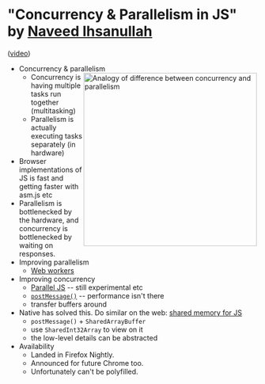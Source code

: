 # "Concurrency & Parallelism in JS" by [Naveed Ihsanullah](https://twitter.com/naveedi)

([video](https://www.youtube.com/watch?v=h_M_uscOKJM))

* Concurrency & parallelism <img src="https://pbs.twimg.com/media/CGCoz7hXIAA2kzb.jpg" alt="Analogy of difference between concurrency and parallelism" width="350" align="right">
  * Concurrency is having multiple tasks run together (multitasking)
  * Parallelism is actually executing tasks separately (in hardware)
* Browser implementations of JS is fast and getting faster with asm.js etc
* Parallelism is bottlenecked by the hardware, and concurrency is bottlenecked by waiting on responses.
* Improving parallelism
  * [Web workers](http://www.html5rocks.com/en/tutorials/workers/basics/)
* Improving concurrency
  * [Parallel JS](http://adambom.github.io/parallel.js/) -- still experimental etc
  * [`postMessage()`](https://developer.mozilla.org/en-US/docs/Web/API/Window/postMessage) -- performance isn't there
  * transfer buffers around
* Native has solved this. Do similar on the web: [shared memory for JS](https://blog.mozilla.org/javascript/2015/02/26/the-path-to-parallel-javascript/)
  * `postMessage()` + `SharedArrayBuffer`
  * use `SharedInt32Array` to view on it
  * the low-level details can be abstracted
* Availability
  * Landed in Firefox Nightly.
  * Announced for future Chrome too.
  * Unfortunately can't be polyfilled.
